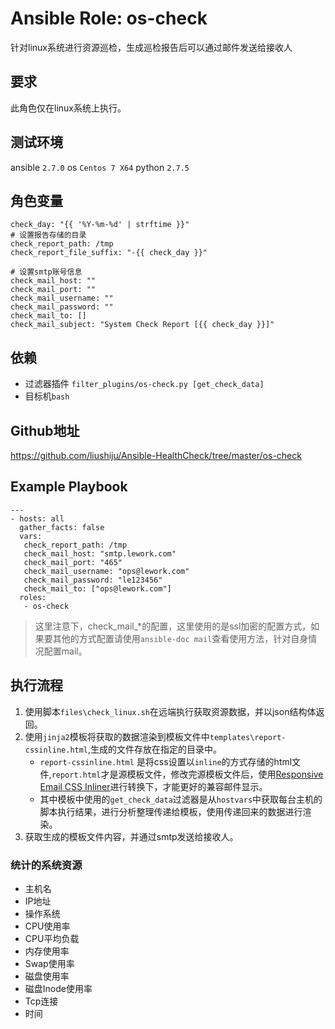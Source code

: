 # Ansible Role: os-check

针对linux系统进行资源巡检，生成巡检报告后可以通过邮件发送给接收人

## 要求

此角色仅在linux系统上执行。

## 测试环境

ansible `2.7.0`
os `Centos 7 X64`
python `2.7.5`

## 角色变量
	check_day: "{{ '%Y-%m-%d' | strftime }}"
	# 设置报告存储的目录
	check_report_path: /tmp
	check_report_file_suffix: "-{{ check_day }}"
	
	# 设置smtp账号信息
	check_mail_host: ""
	check_mail_port: ""
	check_mail_username: ""
	check_mail_password: ""
	check_mail_to: []
	check_mail_subject: "System Check Report [{{ check_day }}]"


## 依赖

- 过滤器插件 `filter_plugins/os-check.py [get_check_data]`
- 目标机`bash`

## Github地址
https://github.com/liushiju/Ansible-HealthCheck/tree/master/os-check

## Example Playbook

	---
	- hosts: all
	  gather_facts: false
	  vars:
	   check_report_path: /tmp
	   check_mail_host: "smtp.lework.com"
	   check_mail_port: "465"
	   check_mail_username: "ops@lework.com"
	   check_mail_password: "le123456"
	   check_mail_to: ["ops@lework.com"] 
	  roles:
	   - os-check

> 这里注意下，check_mail_*的配置，这里使用的是ssl加密的配置方式，如果要其他的方式配置请使用`ansible-doc mail`查看使用方法，针对自身情况配置mail。

## 执行流程

1. 使用脚本`files\check_linux.sh`在远端执行获取资源数据，并以json结构体返回。
2. 使用`jinja2`模板将获取的数据渲染到模板文件中`templates\report-cssinline.html`,生成的文件存放在指定的目录中。
	- `report-cssinline.html` 是将css设置以`inline`的方式存储的html文件,`report.html`才是源模板文件，修改完源模板文件后，使用[Responsive Email CSS Inliner](https://htmlemail.io/inline/)进行转换下，才能更好的兼容邮件显示。
	- 其中模板中使用的`get_check_data`过滤器是从`hostvars`中获取每台主机的脚本执行结果，进行分析整理传递给模板，使用传递回来的数据进行渲染。
3. 获取生成的模板文件内容，并通过smtp发送给接收人。

### 统计的系统资源

- 主机名
- IP地址
- 操作系统
- CPU使用率
- CPU平均负载
- 内存使用率
- Swap使用率
- 磁盘使用率
- 磁盘Inode使用率
- Tcp连接
- 时间